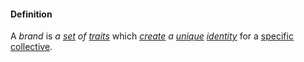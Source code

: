#### Definition

A *brand* is *a [set](https://github.com/gcassel/Modular-Organizing-Terminology/blob/JOBranch/terms/set.md) of [traits](https://github.com/gcassel/Modular-Organizing-Terminology/blob/JOBranch/terms/trait.md)* which *[create](https://github.com/gcassel/Modular-Organizing-Terminology/blob/JOBranch/terms/create.md) a [unique](https://github.com/gcassel/Modular-Organizing-Terminology/blob/JOBranch/terms/unique.md) [identity](https://github.com/gcassel/Modular-Organizing-Terminology/blob/JOBranch/terms/identity.md)* for a [specific](https://github.com/gcassel/Modular-Organizing-Terminology/blob/JOBranch/terms/specific.md) [collective](https://github.com/gcassel/Modular-Organizing-Terminology/blob/JOBranch/terms/collective.md).
